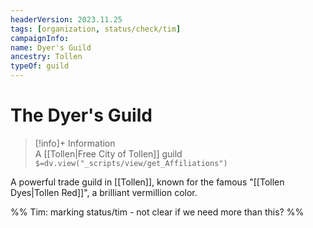 ```yaml
---
headerVersion: 2023.11.25
tags: [organization, status/check/tim]
campaignInfo:
name: Dyer's Guild
ancestry: Tollen
typeOf: guild
---
```

# The Dyer's Guild
>[!info]+ Information  
> A [[Tollen|Free City of Tollen]] guild  
> `$=dv.view("_scripts/view/get_Affiliations")`

A powerful trade guild in [[Tollen]], known for the famous "[[Tollen Dyes|Tollen Red]]", a brilliant vermillion color.

%% Tim: marking status/tim - not clear if we need more than this? %%